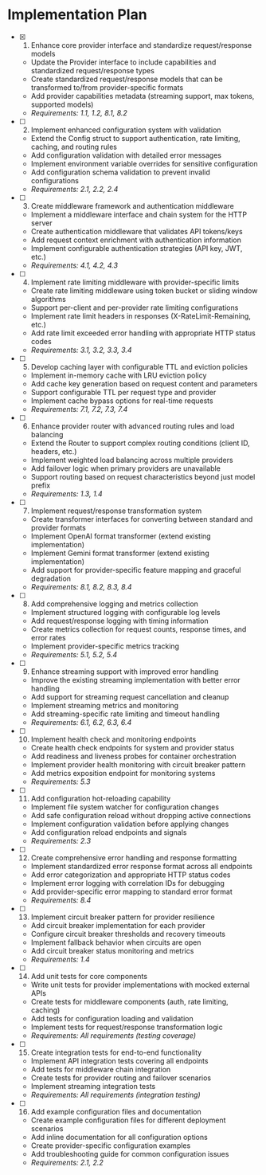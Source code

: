 # Implementation Plan

- [x] 1. Enhance core provider interface and standardize request/response models





  - Update the Provider interface to include capabilities and standardized request/response types
  - Create standardized request/response models that can be transformed to/from provider-specific formats
  - Add provider capabilities metadata (streaming support, max tokens, supported models)
  - _Requirements: 1.1, 1.2, 8.1, 8.2_

- [ ] 2. Implement enhanced configuration system with validation
  - Extend the Config struct to support authentication, rate limiting, caching, and routing rules
  - Add configuration validation with detailed error messages
  - Implement environment variable overrides for sensitive configuration
  - Add configuration schema validation to prevent invalid configurations
  - _Requirements: 2.1, 2.2, 2.4_

- [ ] 3. Create middleware framework and authentication middleware
  - Implement a middleware interface and chain system for the HTTP server
  - Create authentication middleware that validates API tokens/keys
  - Add request context enrichment with authentication information
  - Implement configurable authentication strategies (API key, JWT, etc.)
  - _Requirements: 4.1, 4.2, 4.3_

- [ ] 4. Implement rate limiting middleware with provider-specific limits
  - Create rate limiting middleware using token bucket or sliding window algorithms
  - Support per-client and per-provider rate limiting configurations
  - Implement rate limit headers in responses (X-RateLimit-Remaining, etc.)
  - Add rate limit exceeded error handling with appropriate HTTP status codes
  - _Requirements: 3.1, 3.2, 3.3, 3.4_

- [ ] 5. Develop caching layer with configurable TTL and eviction policies
  - Implement in-memory cache with LRU eviction policy
  - Add cache key generation based on request content and parameters
  - Support configurable TTL per request type and provider
  - Implement cache bypass options for real-time requests
  - _Requirements: 7.1, 7.2, 7.3, 7.4_

- [ ] 6. Enhance provider router with advanced routing rules and load balancing
  - Extend the Router to support complex routing conditions (client ID, headers, etc.)
  - Implement weighted load balancing across multiple providers
  - Add failover logic when primary providers are unavailable
  - Support routing based on request characteristics beyond just model prefix
  - _Requirements: 1.3, 1.4_

- [ ] 7. Implement request/response transformation system
  - Create transformer interfaces for converting between standard and provider formats
  - Implement OpenAI format transformer (extend existing implementation)
  - Implement Gemini format transformer (extend existing implementation)
  - Add support for provider-specific feature mapping and graceful degradation
  - _Requirements: 8.1, 8.2, 8.3, 8.4_

- [ ] 8. Add comprehensive logging and metrics collection
  - Implement structured logging with configurable log levels
  - Add request/response logging with timing information
  - Create metrics collection for request counts, response times, and error rates
  - Implement provider-specific metrics tracking
  - _Requirements: 5.1, 5.2, 5.4_

- [ ] 9. Enhance streaming support with improved error handling
  - Improve the existing streaming implementation with better error handling
  - Add support for streaming request cancellation and cleanup
  - Implement streaming metrics and monitoring
  - Add streaming-specific rate limiting and timeout handling
  - _Requirements: 6.1, 6.2, 6.3, 6.4_

- [ ] 10. Implement health check and monitoring endpoints
  - Create health check endpoints for system and provider status
  - Add readiness and liveness probes for container orchestration
  - Implement provider health monitoring with circuit breaker pattern
  - Add metrics exposition endpoint for monitoring systems
  - _Requirements: 5.3_

- [ ] 11. Add configuration hot-reloading capability
  - Implement file system watcher for configuration changes
  - Add safe configuration reload without dropping active connections
  - Implement configuration validation before applying changes
  - Add configuration reload endpoints and signals
  - _Requirements: 2.3_

- [ ] 12. Create comprehensive error handling and response formatting
  - Implement standardized error response format across all endpoints
  - Add error categorization and appropriate HTTP status codes
  - Implement error logging with correlation IDs for debugging
  - Add provider-specific error mapping to standard error format
  - _Requirements: 8.4_

- [ ] 13. Implement circuit breaker pattern for provider resilience
  - Add circuit breaker implementation for each provider
  - Configure circuit breaker thresholds and recovery timeouts
  - Implement fallback behavior when circuits are open
  - Add circuit breaker status monitoring and metrics
  - _Requirements: 1.4_

- [ ] 14. Add unit tests for core components
  - Write unit tests for provider implementations with mocked external APIs
  - Create tests for middleware components (auth, rate limiting, caching)
  - Add tests for configuration loading and validation
  - Implement tests for request/response transformation logic
  - _Requirements: All requirements (testing coverage)_

- [ ] 15. Create integration tests for end-to-end functionality
  - Implement API integration tests covering all endpoints
  - Add tests for middleware chain integration
  - Create tests for provider routing and failover scenarios
  - Implement streaming integration tests
  - _Requirements: All requirements (integration testing)_

- [ ] 16. Add example configuration files and documentation
  - Create example configuration files for different deployment scenarios
  - Add inline documentation for all configuration options
  - Create provider-specific configuration examples
  - Add troubleshooting guide for common configuration issues
  - _Requirements: 2.1, 2.2_